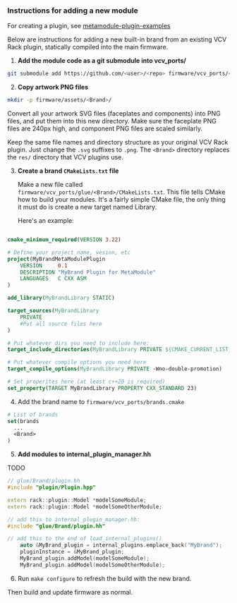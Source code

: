 ### Instructions for adding a new module

For creating a plugin, see [metamodule-plugin-examples](https://github.com/4ms/metamodule-plugin-examples)

Below are instructions for adding a new built-in brand from an existing VCV Rack plugin, statically compiled 
into the main firmware.

1) **Add the module code as a git submodule into vcv_ports/**

```bash
git submodule add https://github.com/<user>/<repo> firmware/vcv_ports/<Brand>
```

2) **Copy artwork PNG files**

```bash
mkdir -p firmware/assets/<Brand>/
```

Convert all your artwork SVG files (faceplates and components) into PNG files,
and put them into this new directory.
Make sure the faceplate PNG files are 240px high, and component PNG files are 
scaled similarly.

Keep the same file names and directory structure as your original VCV Rack plugin.
Just change the `.svg` suffixes to `.png`.
The `<Brand>` directory replaces the `res/` directory that VCV plugins use.


3) **Create a brand `CMakeLists.txt` file**

   Make a new file called `firmware/vcv_ports/glue/<Brand>/CMakeLists.txt`.
   This file tells CMake how to build your modules. It's a fairly simple CMake
   file, the only thing it must do is create a new target named <Brand>Library.

   Here's an example:

```cmake

cmake_minimum_required(VERSION 3.22)

# Define your project name, vesion, etc
project(MyBrandMetaModulePlugin 
    VERSION     0.1 
    DESCRIPTION "MyBrand Plugin for MetaModule" 
    LANGUAGES   C CXX ASM
)

add_library(MyBrandLibrary STATIC)

target_sources(MyBrandLibrary
    PRIVATE
    #Put all source files here
)

# Put whatever dirs you need to include here:
target_include_directories(MyBrandLibrary PRIVATE ${CMAKE_CURRENT_LIST_DIR}/../../MyBrand/src)

# Put whatever compile options you need here
target_compile_options(MyBrandLibrary PRIVATE -Wno-double-promotion)

# Set properites here (at least c++20 is required)
set_property(TARGET MyBrandLibrary PROPERTY CXX_STANDARD 23)

```


4) Add the brand name to `firmware/vcv_ports/brands.cmake`

```cmake
# List of brands
set(brands
  ...
  <Brand>
)
```


5) **Add modules to internal_plugin_manager.hh**

TODO

```c++
// glue/Brand/plugin.hh
#include "plugin/Plugin.hpp"

extern rack::plugin::Model *modelSomeModule;
extern rack::plugin::Model *modelSomeOtherModule;

```


```c++
// add this to internal_plugin_manager.hh:
#include "glue/Brand/plugin.hh"

// add this to the end of load_internal_plugins()
    auto &MyBrand_plugin = internal_plugins.emplace_back("MyBrand");
    pluginInstance = &MyBrand_plugin;
    MyBrand_plugin.addModel(modelSomeModule);
    MyBrand_plugin.addModel(modelSomeOtherModule);

```

6) Run `make configure` to refresh the build with the new brand.

Then build and update firmware as normal.
